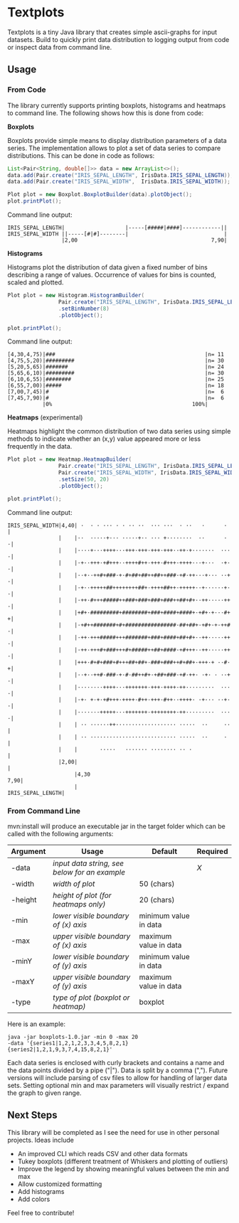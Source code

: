 # Textplots
Textplots is a tiny Java library that creates simple ascii-graphs for input datasets. Build to quickly print data distribution to logging output from code or inspect data from command line.

## Usage
### From Code

The library currently supports printing boxplots, histograms and heatmaps to command line. The following shows how this is done from code:

**Boxplots**

Boxplots provide simple means to display distribution parameters of a data series. The implementation allows to plot a set of data series to compare distributions. This can be done in code as follows:

```java
List<Pair<String, double[]>> data = new ArrayList<>();
data.add(Pair.create("IRIS_SEPAL_LENGTH", IrisData.IRIS_SEPAL_LENGTH));
data.add(Pair.create("IRIS_SEPAL_WIDTH",  IrisData.IRIS_SEPAL_WIDTH));

Plot plot = new Boxplot.BoxplotBuilder(data).plotObject();
plot.printPlot();
```

Command line output:

```
IRIS_SEPAL_LENGTH|                   |-----[#####|####]------------||
IRIS_SEPAL_WIDTH ||-----[#|#]--------|                              |
                 |2,00                                          7,90|
```

**Histograms**

Histograms plot the distribution of data given a fixed number of bins describing a range of values. Occurrence of values for bins is counted, scaled and plotted.

```java
Plot plot = new Histogram.HistogramBuilder(
                Pair.create("IRIS_SEPAL_LENGTH", IrisData.IRIS_SEPAL_LENGTH))
                .setBinNumber(8)
                .plotObject();

plot.printPlot();
```

Command line output:

```
[4,30,4,75)|###                                               |n= 11
[4,75,5,20)|#########                                         |n= 30
[5,20,5,65)|#######                                           |n= 24
[5,65,6,10)|#########                                         |n= 30
[6,10,6,55)|########                                          |n= 25
[6,55,7,00)|#####                                             |n= 18
[7,00,7,45)|#                                                 |n=  6
[7,45,7,90)|#                                                 |n=  6
           |0%                                            100%|
```

**Heatmaps** (experimental)

Heatmaps highlight the common distribution of two data series using simple methods to indicate whether an (x,y) value appeared more or less frequently in the data.

```java
Plot plot = new Heatmap.HeatmapBuilder(
                Pair.create("IRIS_SEPAL_LENGTH", IrisData.IRIS_SEPAL_LENGTH),
                Pair.create("IRIS_SEPAL_WIDTH", IrisData.IRIS_SEPAL_WIDTH))
                .setSize(50, 20)
                .plotObject();

plot.printPlot();
```

Command line output:

```
IRIS_SEPAL_WIDTH|4,40| ·  · · ··· · · ·· ··  ··· ···  · ··   ·      ·   |
                |    |··  ·····+··· ·····+·· ··· +········  ··      ·  ·|
                |    |····+···++++···+++·+++·+++·+++··++·+·······  ··· ·|
                |    |·+··+++·+#+++··++++#++·+++·#+++·++++···+···  ·+· ·|
                |    |··+··++#+###·+·#+##+##++##++###·+#·++···+··· ··+ ·|
                |    |·+··+++++##++++++++##+·++++##++·+++++··+······+· ·|
                |    |·++·#+++#####++###+###+###+###++##+#+··++·····++ ·|
                |    |+#+·#########+########+###+####+####+·+#+·+···#+ +|
                |    |·+#++#######+#+################·##+##+·+#+·+·++# ·|
                |    |·++·+++#####+++#######+###+####+##+#+··++·····++ ·|
                |    |·++·+++#+###+++#+#####++##+####·+#+++··++·····++ ·|
                |    |+++·#+#+###+#+++##+##+·###+###++#+##+·+++·+ ··#· +|
                |    |··+··++#·###·+·#·##++#+·+##+###·+#·++· ·+· · ··+ ·|
                |    |········++++···+++++++·+++·++++·++·········  ··· ·|
                |    |·+· +·+·+#+++·++++·#++·+++·#++··++++· ·+··· ··+· ·|
                |    |·······+++++···+++++++·++++++++·++·········  ··· ·|
                |    | ·· ······++··················· ·····  ··     ··  |
                |    | ·· ··························· ·····  ··     ·   |
                |    |       ·····   ······· ········ ·· ·              |
                |2,00|                                                  |
                     |4,30                                          7,90|
                     |                                 IRIS_SEPAL_LENGTH|
```

### From Command Line
mvn:install will produce an executable jar in the target folder which can be called with the following arguments:

| Argument | Usage | Default | Required |
| --- | --- | --- | --- |
| -data | _input data string, see below for an example_ | | *X* |
| -width | _width of plot_ | 50 (chars) | |
| -height | _height of plot (for heatmaps only)_ | 20 (chars) | |
| -min | _lower visible boundary of (x) axis_ | minimum value in data | |
| -max | _upper visible boundary of (x) axis_ | maximum value in data | |
| -minY | _lower visible boundary of (y) axis_ | minimum value in data | |
| -maxY | _upper visible boundary of (y) axis_ | maximum value in data | |
| -type | _type of plot (boxplot or heatmap)_ | boxplot | |

Here is an example:

```
java -jar boxplots-1.0.jar -min 0 -max 20
-data '{series1|1,2,1,2,3,3,4,5,8,2,1}{series2|1,2,1,9,3,7,4,15,8,2,1}'
```

Each data series is enclosed with curly brackets and contains a name and the data points divided by a pipe ("|"). Data is split by a comma (","). Future versions will include parsing of csv files to allow for handling of larger data sets. Setting optional min and max parameters will visually restrict / expand the graph to given range.


## Next Steps
This library will be completed as I see the need for use in other personal projects. Ideas include

* An improved CLI which reads CSV and other data formats
* Tukey boxplots (different treatment of Whiskers and plotting of outliers)
* Improve the legend by showing meaningful values between the min and max
* Allow customized formatting
* Add histograms
* Add colors

Feel free to contribute!
